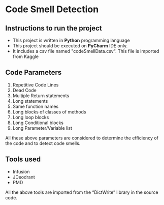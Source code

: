 # Code Smell Detection

## Instructions to run the project
- This project is written in **Python** programming language
- This project should be executed on **PyCharm** IDE only.
- It includes a csv file named "codeSmellData.csv". This file is imported from Kaggle

## Code Parameters
1.	Repetitive Code Lines
2.	Dead Code
3.	Multiple Return statements
4.	Long statements
5.	Same function names
6.	Long blocks of classes of methods
7.	Long loop blocks
8.	Long Conditional blocks
9.	Long Parameter/Variable list

All these above parameters are considered to determine the efficiency of the code and to detect code smells.

## Tools used
- Infusion
- JDeodrant
- PMD

All the above tools are imported from the “DictWrite” library in the source code.


